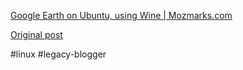 <!--
date: '2006-05-16'
published: true
slug: 2006-05-google-earth-on-ubuntu-using-wine_16
time_to_read: 5
title: Google Earth on Ubuntu, using Wine | Mozmarks.com
-->

[Google Earth on Ubuntu, using Wine | Mozmarks.com](http://www.mozmarks.com/james/node/13)

[Original post](https://ysfk.blogspot.com/2006/05/google-earth-on-ubuntu-using-wine_16.html)

#linux #legacy-blogger 